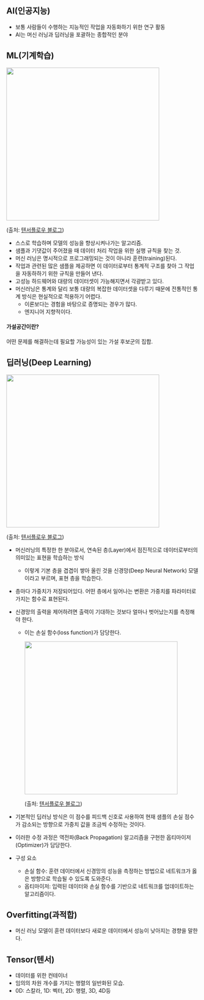 ## AI(인공지능)

- 보통 사람들이 수행하는 지능적인 작업을 자동화하기 위한 연구 활동
- AI는 머신 러닝과 딥러닝을 포괄하는 종합적인 분야

## ML(기계학습)



<img src="https://user-images.githubusercontent.com/71204049/144737606-723847be-b150-45f3-bab8-e30ae2e20ca3.png" width="400" />

(출처: [텐서플로우 블로그](https://tensorflow.blog/%ec%bc%80%eb%9d%bc%ec%8a%a4-%eb%94%a5%eb%9f%ac%eb%8b%9d/1-%eb%94%a5%eb%9f%ac%eb%8b%9d%ec%9d%b4%eb%9e%80-%eb%ac%b4%ec%97%87%ec%9d%b8%ea%b0%80/))

- 스스로 학습하며 모델의 성능을 향상시켜나가는 알고리즘.
- 샘플과 기댓값이 주어졌을 때 데이터 처리 작업을 위한 실행 규칙을 찾는 것.
- 머신 러닝은 명시적으로 프로그래밍되는 것이 아니라 훈련(training)된다.
- 작업과 관련된 많은 샘플을 제공하면 이 데이터로부터 통계적 구조를 찾아 그 작업을 자동하하기 위한 규칙을 만들어 낸다.
- 고성능 하드웨어와 대량의 데이터셋이 가능해지면서 각광받고 있다.
- 머신러닝은 통계와 달리 보통 대량의 복잡한 데이터셋을 다루기 때문에 전통적인 통계 방식은 현실적으로 적용하기 어렵다.
  - 이론보다는 경험을 바탕으로 증명되는 경우가 많다.
  - 엔지니어 지향적이다.



#### 가설공간이란?

어떤 문제를 해결하는데 필요할 가능성이 있는 가설 후보군의 집합.

## 딥러닝(Deep Learning)

<img src="https://user-images.githubusercontent.com/71204049/144738172-dc06930c-3ef3-44f4-bae8-f1327c48813f.png	" width="400" />

(출처: [텐서플로우 블로그](https://tensorflow.blog/%ec%bc%80%eb%9d%bc%ec%8a%a4-%eb%94%a5%eb%9f%ac%eb%8b%9d/1-%eb%94%a5%eb%9f%ac%eb%8b%9d%ec%9d%b4%eb%9e%80-%eb%ac%b4%ec%97%87%ec%9d%b8%ea%b0%80/))



- 머신러닝의 특정한 한 분야로서, 연속된 층(Layer)에서 점진적으로 데이터로부터의 의미있는 표현을 학습하는 방식

  - 이렇게 기본 층을 겹겹이 쌓아 올린 것을 신경망(Deep Neural Network) 모델이라고 부르며, 표현 층을 학습한다.

- 층마다 가중치가 저장되어있다. 어떤 층에서 일어나는 변환은 가중치를 파라미터로 가지는 함수로 표현된다.

- 신경망의 출력을 제어하려면 출력이 기대하는 것보다 얼마나 벗어났는지를 측정해야 한다.

  - 이는 손실 함수(loss function)가 담당한다.

    <img src="https://user-images.githubusercontent.com/71204049/144738257-bafbaad4-b505-419c-a1f6-40ed86ad79a4.png" width="400" />

    (출처: [텐서플로우 블로그](https://tensorflow.blog/%ec%bc%80%eb%9d%bc%ec%8a%a4-%eb%94%a5%eb%9f%ac%eb%8b%9d/1-%eb%94%a5%eb%9f%ac%eb%8b%9d%ec%9d%b4%eb%9e%80-%eb%ac%b4%ec%97%87%ec%9d%b8%ea%b0%80/))

- 기본적인 딥러닝 방식은 이 점수를 피드백 신호로 사용하여 현재 샘플의 손실 점수가 감소되는 방향으로 가중치 값을 조금씩 수정하는 것이다.

- 이러한 수정 과정은 역전파(Back Propagation) 알고리즘을 구현한 옵티마이저(Optimizer)가 담당한다.

- 구성 요소

  - 손실 함수: 훈련 데이터에서 신경망의 성능을 측정하는 방법으로 네트워크가 옳은 방향으로 학습될 수 있도록 도와준다.
  - 옵티마이저: 입력된 데이터와 손실 함수를 기반으로 네트워크를 업데이트하는 알고리즘이다.



## Overfitting(과적합)

- 머신 러닝 모델이 훈련 데이터보다 새로운 데이터에서 성능이 낮아지는 경향을 말한다.

## Tensor(텐서)

- 데이터를 위한 컨테이너
- 임의의 차원 개수를 가지는 행렬의 일반화된 모습.
- 0D: 스칼라, 1D: 벡터, 2D: 행렬, 3D, 4D등

